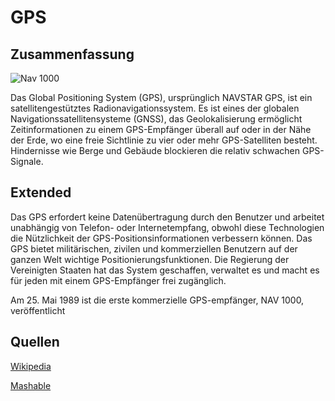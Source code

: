 # GPS



## Zusammenfassung

<img src="http://retro-gps.info/Magellan/Magellan-NAV-1000/files/stacks_image_144.jpg" alt="Nav 1000">


Das Global Positioning System (GPS), ursprünglich NAVSTAR GPS, ist ein satellitengestütztes Radionavigationssystem.
Es ist eines der globalen Navigationssatellitensysteme (GNSS), das Geolokalisierung ermöglicht Zeitinformationen zu einem 
GPS-Empfänger überall auf oder in der Nähe der Erde, wo eine freie Sichtlinie zu 
vier oder mehr GPS-Satelliten besteht. Hindernisse wie Berge und Gebäude blockieren die relativ schwachen GPS-Signale.

## Extended

Das GPS erfordert keine Datenübertragung durch den Benutzer und arbeitet unabhängig von Telefon- oder Internetempfang, obwohl 
diese Technologien die Nützlichkeit der GPS-Positionsinformationen verbessern können. Das GPS bietet militärischen, zivilen und
kommerziellen Benutzern auf der ganzen Welt wichtige Positionierungsfunktionen. Die Regierung der Vereinigten Staaten hat das
System geschaffen, verwaltet es und macht es für jeden mit einem GPS-Empfänger frei zugänglich.

Am 25. Mai 1989 ist die erste kommerzielle GPS-empfänger, NAV 1000, veröffentlicht

## Quellen

[Wikipedia](https://wikipedia.org/wiki/Global_Positioning_System)

[Mashable](https://mashable.com/2014/05/25/commercial-gps-25-anniversary/)
